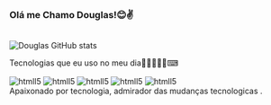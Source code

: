 ### Olá me Chamo Douglas!😊✌️
<div>
<img (https://github-readme-stats.vercel.app/api?username=anuraghazra)](https://github.com/anuraghazra/github-readme-stats) />
</div>

![Douglas GitHub stats](https://github-readme-stats.vercel.app/api?username=DouglasRm2&show_icons=true&theme=dark)

Tecnologias que eu uso no meu dia👨‍💻👨🏾‍💻⌨
<div>
  <img align="center" alt="htmll5" src="https://img.shields.io/badge/HTML5-E34F26?style=for-the-badge&logo=html5&logoColor=white" />
  <img align="center" alt="htmll5" src="https://img.shields.io/badge/TypeScript-007ACC?style=for-the-badge&logo=typescript&logoColor=white" />
    <img align="center" alt="htmll5" src="https://img.shields.io/badge/CSS3-1572B6?style=for-the-badge&logo=css3&logoColor=white" />
  <img align="center" alt="htmll5" src="https://img.shields.io/badge/JavaScript-F7DF1E?style=for-the-badge&logo=javascript&logoColor=black)" />
    <img align="center" alt="htmll5" src="https://img.shields.io/badge/Angular-DD0031?style=for-the-badge&logo=angular&logoColor=white" />
</div>
<div>
Apaixonado por tecnologia, admirador das mudanças tecnologicas .
  
</div>





